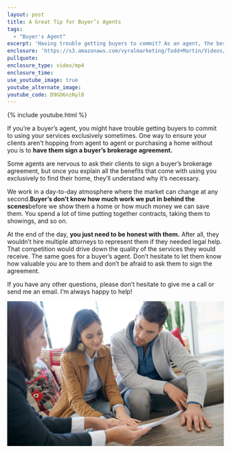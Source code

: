 ```yaml
---
layout: post
title: A Great Tip for Buyer’s Agents
tags:
  - "Buyer's Agent"
excerpt: 'Having trouble getting buyers to commit? As an agent, the best thing you can do is have them sign a buyer’s brokerage agreement. I’ll go over the best way to get them to do that today. It’s all about communicating your value. To get all the details, watch this short video.'
enclosure: 'https://s3.amazonaws.com/vyralmarketing/Todd+Martin/Videos/2017/April/Louisville+Real+Estate-+How+to+Keep+Clients+With+You+As+a+Buyer%2527s+Agent.mp4'
pullquote:
enclosure_type: video/mp4
enclosure_time:
use_youtube_image: true
youtube_alternate_image:
youtube_code: D9GO6nzNyl0
---
```



{% include youtube.html %}

If you’re a buyer’s agent, you might have trouble getting buyers to commit to using your services exclusively sometimes. One way to ensure your clients aren’t hopping from agent to agent or purchasing a home without you is to **have them sign a buyer’s brokerage agreement.**

Some agents are nervous to ask their clients to sign a buyer’s brokerage agreement, but once you explain all the benefits that come with using you exclusively to find their home, they’ll understand why it’s necessary.

We work in a day-to-day atmosphere where the market can change at any second.**Buyer’s don’t know how much work we put in behind the scenes**before we show them a home or how much money we can save them. You spend a lot of time putting together contracts, taking them to showings, and so on.

At the end of the day, **you just need to be honest with them.** After all, they wouldn’t hire multiple attorneys to represent them if they needed legal help. That competition would drive down the quality of the services they would receive. The same goes for a buyer’s agent. Don’t hesitate to let them know how valuable you are to them and don’t be afraid to ask them to sign the agreement.

If you have any other questions, please don’t hesitate to give me a call or send me an email. I’m always happy to help!

![](/uploads/bigstock-Couple-meeting-financial-advis-161236700.jpg)